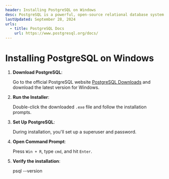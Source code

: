 ```yaml
---
header: Installing PostgreSQL on Windows
desc: PostgreSQL is a powerful, open-source relational database system known for its extensibility, standards compliance, and support for advanced data types and complex queries.
lastUpdated: September 28, 2024
urls:
  - title: PostgreSQL Docs
    url: https://www.postgresql.org/docs/
---
```


# Installing PostgreSQL on Windows

1. **Download PostgreSQL**:

   Go to the official PostgreSQL website [PostgreSQL Downloads](https://www.postgresql.org/download/windows/) and download the latest version for Windows.

2. **Run the Installer**:

   Double-click the downloaded `.exe` file and follow the installation prompts.

3. **Set Up PostgreSQL**:

   During installation, you'll set up a superuser and password.

4. **Open Command Prompt**:

   Press `Win + R`, type `cmd`, and hit `Enter`.

5. **Verify the installation**:

   psql --version
